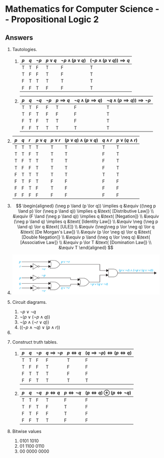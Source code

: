 # Mathematics for Computer Science -- Propositional Logic 2

## Answers

1. Tautologies.

   1. | $p$  | $q$  | $\neg p$ | $p \lor q$ | $\neg p \land (p \lor q)$ | $(\neg p \land (p \lor q)) \implies q$ |
      | ---- | ---- | -------- | ---------- | ------------------------- | -------------------------------------- |
      | T    | T    | F        | T          | F                         | T                                      |
      | T    | F    | F        | T          | F                         | T                                      |
      | F    | T    | T        | T          | T                         | T                                      |
      | F    | F    | T        | F          | F                         | T                                      |

   2. | $p$  | $q$  | $\neg q$ | $\neg p$ | $p \implies q$ | $\neg q \land (p \implies q)$ | $\neg q \land (p \implies q)) \implies \neg p$ |
      | ---- | ---- | -------- | -------- | -------------- | ----------------------------- | ---------------------------------------------- |
      | T    | T    | F        | F        | T              | F                             | T                                              |
      | T    | F    | T        | F        | F              | F                             | T                                              |
      | F    | T    | F        | T        | T              | F                             | T                                              |
      | F    | F    | T        | T        | T              | T                             | T                                              |

2. | $p$  | $q$  | $r$  | $p \lor q$ | $p \lor r$ | $(p \lor q) \land (p \lor q)$ | $q \land r$ | $p \lor (q \land r)$ |
   | ---- | ---- | ---- | ---------- | ---------- | ----------------------------- | ----------- | -------------------- |
   | T    | T    | T    | T          | T          | T                             | T           | T                    |
   | T    | T    | F    | T          | T          | T                             | F           | T                    |
   | T    | F    | T    | T          | T          | T                             | F           | T                    |
   | T    | F    | F    | T          | T          | T                             | F           | T                    |
   | F    | T    | T    | T          | T          | T                             | T           | T                    |
   | F    | T    | F    | T          | F          | F                             | F           | F                    |
   | F    | F    | T    | F          | T          | F                             | F           | F                    |
   | F    | F    | F    | F          | F          | F                             | F           | F                    |

3. $$
   \begin{aligned}
   (\neg p \land (p \lor q)) \implies q &\equiv ((\neg p \land p) \lor (\neq p \land q)) \implies q &\text{ [Distributive Law]} \\
   &\equiv (F \land (\neg p \land q)) \implies q &\text{ [Negation]} \\
   &\equiv (\neg p \land q) \implies q &\text{ [Identity Law]} \\
   &\equiv \neg (\neg p \land q) \lor q &\text{ [ULE]} \\
   &\equiv (\neg\neg p \lor \neg q) \lor q &\text{ [De Morgan's Law]} \\
   &\equiv (p \lor \neg q) \lor q &\text{ [Double Negation]} \\
   &\equiv p \land (\neg q \lor \neq q) &\text{ [Associative Law]} \\
   &\equiv p \lor T &\text{ [Domination Law]} \\
   &\equiv T
   \end{aligned}
   $$

4. ![Circuit Diagram](circuit-answer.png)

5. Circuit diagrams.

   1. $\neg p \lor \neg q$
   2. $\neg (p \lor (\neg p \land q))$
   3. $\neg (p \land (\neg r \lor q))$
   4. $((\neg p \land \neg q) \lor (p \land r))$

6. 

7. Construct truth tables.

   1. | $p$  | $q$  | $\neg p$ | $q \implies \neg p$ | $p \iff q$ | $(q \implies \neg p) \iff (p \iff q)$ |
      | ---- | ---- | -------- | ------------------- | ---------- | ------------------------------------- |
      | T    | T    | F        | F                   | T          | F                                     |
      | T    | F    | F        | T                   | F          | F                                     |
      | F    | T    | T        | T                   | F          | F                                     |
      | F    | F    | T        | T                   | T          | T                                     |

   2. | $p$  | $q$  | $\neg q$ | $p \iff q$ | $p \iff \neg q$ | $(p \iff q) \oplus (p \iff \neg q)$ |
      | ---- | ---- | -------- | ---------- | --------------- | ----------------------------------- |
      | T    | T    | F        | T          | F               | F                                   |
      | T    | F    | T        | F          | T               | F                                   |
      | F    | T    | F        | F          | T               | F                                   |
      | F    | F    | T        | T          | F               | F                                   |

8. Bitwise values

   1. 0101 1010
   2. 01 1100 0110
   3. 00 0000 0000
